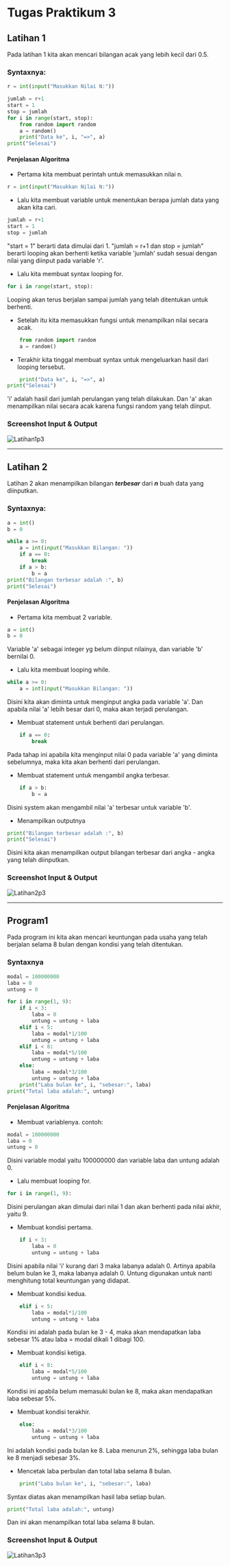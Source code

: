 # Tugas Praktikum 3

## Latihan 1
Pada latihan 1 kita akan mencari bilangan acak yang lebih kecil dari 0.5.
### Syntaxnya:
```python
r = int(input("Masukkan Nilai N:"))

jumlah = r+1
start = 1
stop = jumlah
for i in range(start, stop):
    from random import random
    a = random()
    print("Data ke", i, "=>", a)
print("Selesai")
```

#### Penjelasan Algoritma

- Pertama kita membuat perintah untuk memasukkan nilai n.
```python
r = int(input("Masukkan Nilai N:"))
```

- Lalu kita membuat variable untuk menentukan berapa jumlah data yang akan kita cari.
```python
jumlah = r+1
start = 1
stop = jumlah
```
"start = 1" berarti data dimulai dari 1.
"jumlah = r+1 dan stop = jumlah" berarti looping akan berhenti ketika variable 'jumlah' sudah sesuai dengan nilai yang diinput pada variable 'r'.

- Lalu kita membuat syntax looping for.
```python
for i in range(start, stop):
```
Looping akan terus berjalan sampai jumlah yang telah ditentukan untuk berhenti.

- Setelah itu kita memasukkan fungsi untuk menampilkan nilai secara acak.
```python
    from random import random
    a = random()
```

- Terakhir kita tinggal membuat syntax untuk mengeluarkan hasil dari looping tersebut.
```python
    print("Data ke", i, "=>", a)
print("Selesai")
```
'i' adalah hasil dari jumlah perulangan yang telah dilakukan. Dan 'a' akan menampilkan nilai secara acak karena fungsi random yang telah diinput.

### Screenshot Input & Output
![Latihan1p3](https://user-images.githubusercontent.com/56240078/68084483-ae8c6080-fe68-11e9-9533-22bccae72ffd.png)

---


## Latihan 2
Latihan 2 akan menampilkan bilangan ***terbesar*** dari ***n*** buah data yang diinputkan.

### Syntaxnya:
```python
a = int()
b = 0

while a >= 0:
    a = int(input("Masukkan Bilangan: "))
    if a == 0:
        break
    if a > b:
        b = a
print("Bilangan terbesar adalah :", b)
print("Selesai")
```

#### Penjelasan Algoritma

- Pertama kita membuat 2 variable.
```python
a = int()
b = 0
```
Variable 'a' sebagai integer yg belum diinput nilainya, dan variable 'b' bernilai 0.

- Lalu kita membuat looping while.
```python
while a >= 0:
    a = int(input("Masukkan Bilangan: "))
```
Disini kita akan diminta untuk menginput angka pada variable 'a'. Dan apabila nilai 'a' lebih besar dari 0, maka akan terjadi perulangan.

- Membuat statement untuk berhenti dari perulangan.
```python
    if a == 0:
        break
```
Pada tahap ini apabila kita menginput nilai 0 pada variable 'a' yang diminta sebelumnya, maka kita akan berhenti dari perulangan.

- Membuat statement untuk mengambil angka terbesar.
```python
    if a > b:
        b = a
```
Disini system akan mengambil nilai 'a' terbesar untuk variable 'b'.

- Menampilkan outputnya
```python
print("Bilangan terbesar adalah :", b)
print("Selesai")
```
Disini kita akan menampilkan output bilangan terbesar dari angka - angka yang telah diinputkan.

### Screenshot Input & Output
![Latihan2p3](https://user-images.githubusercontent.com/56240078/68084489-dd0a3b80-fe68-11e9-838a-0741110759b8.png)

---


## Program1
Pada program ini kita akan mencari keuntungan pada usaha yang telah berjalan selama 8 bulan dengan kondisi yang telah ditentukan.

### Syntaxnya
```python
modal = 100000000
laba = 0
untung = 0

for i in range(1, 9):
    if i < 3:
        laba = 0
        untung = untung + laba
    elif i < 5:
        laba = modal*1/100
        untung = untung + laba
    elif i < 8:
        laba = modal*5/100
        untung = untung + laba
    else:
        laba = modal*3/100
        untung = untung + laba
    print("Laba bulan ke", i, "sebesar:", laba)
print("Total laba adalah:", untung)
```

#### Penjelasan Algoritma

- Membuat variablenya. contoh:
```python
modal = 100000000
laba = 0
untung = 0
```
Disini variable modal yaitu 100000000 dan variable laba dan untung adalah 0.

- Lalu membuat looping for.
```python
for i in range(1, 9):
```
Disini perulangan akan dimulai dari nilai 1 dan akan berhenti pada nilai akhir, yaitu 9.

- Membuat kondisi pertama.
```python
    if i < 3:
        laba = 0
        untung = untung + laba
```
Disini apabila nilai 'i' kurang dari 3 maka labanya adalah 0. Artinya apabila belum bulan ke 3, maka labanya adalah 0. Untung digunakan untuk nanti menghitung total keuntungan yang didapat.

- Membuat kondisi kedua.
```python
    elif i < 5:
        laba = modal*1/100
        untung = untung + laba
```
Kondisi ini adalah pada bulan ke 3 - 4, maka akan mendapatkan laba sebesar 1% atau laba = modal dikali 1 dibagi 100.

- Membuat kondisi ketiga.
```python
    elif i < 8:
        laba = modal*5/100
        untung = untung + laba
```
Kondisi ini apabila belum memasuki bulan ke 8, maka akan mendapatkan laba sebesar 5%.

- Membuat kondisi terakhir.
```python
    else:
        laba = modal*3/100
        untung = untung + laba
```
Ini adalah kondisi pada bulan ke 8. Laba menurun 2%, sehingga laba bulan ke 8 menjadi sebesar 3%.

- Mencetak laba perbulan dan total laba selama 8 bulan.
```python
    print("Laba bulan ke", i, "sebesar:", laba)
```
Syntax diatas akan menampilkan hasil laba setiap bulan.

```python
print("Total laba adalah:", untung)
```
Dan ini akan menampilkan total laba selama 8 bulan.

### Screenshot Input & Output
![Latihan3p3](https://user-images.githubusercontent.com/56240078/68084502-0d51da00-fe69-11e9-9a5b-f2aa5f3828c3.png)